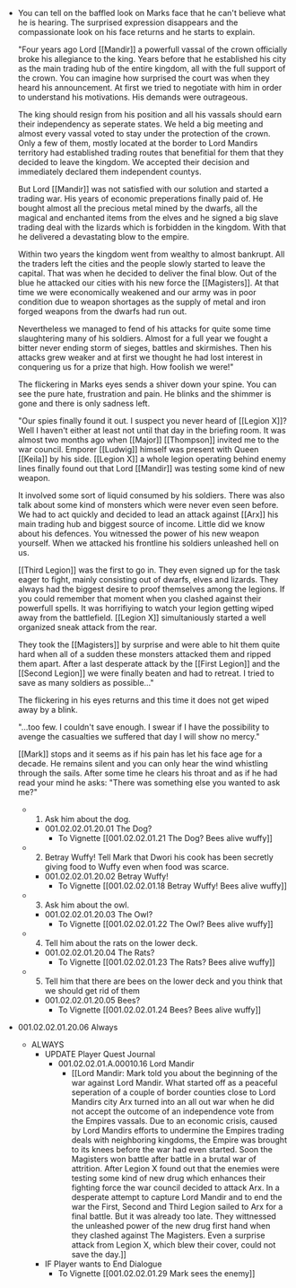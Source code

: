 - You can tell on the baffled look on Marks face that he can't believe what he is hearing. The surprised expression disappears and the compassionate look on his face returns and he starts to explain.
  
  "Four years ago Lord [[Mandir]] a powerfull vassal of the crown officially broke his allegiance to the king. Years before that he established his city as the main trading hub of the entire kingdom, all with the full support of the crown. You can imagine how surprised the court was when they heard his announcement. At first we tried to negotiate with him in order to understand his motivations. His demands were outrageous. 
  
  The king should resign from his position and all his vassals should earn their independency as seperate states. We held a big meeting and almost every vassal voted to stay under the protection of the crown. Only a few of them, mostly located at the border to Lord Mandirs territory had established trading routes that benefitial for them that they decided to leave the kingdom. We accepted their decision and immediately declared them independent countys. 
  
  But Lord [[Mandir]] was not satisfied with our solution and started a trading war. His years of economic preperations finally paid of. He bought almost all the precious metal mined by the dwarfs, all the magical and enchanted items from the elves and he signed a big slave trading deal with the lizards which is forbidden in the kingdom. With that he delivered a devastating blow to the empire. 
  
  Within two years the kingdom went from wealthy to almost bankrupt. All the traders left the cities and the people slowly started to leave the capital. That was when he decided to deliver the final blow. Out of the blue he attacked our cities with his new force the [[Magisters]]. At that time we were economically weakened and our army was in poor condition due to weapon shortages as the supply of metal and iron forged weapons from the dwarfs had run out. 
  
  Nevertheless we managed to fend of his attacks for quite some time slaughtering many of his soldiers. Almost for a full year we fought a bitter never ending storm of sieges, battles and skirmishes. Then his attacks grew weaker and at first we thought he had lost interest in conquering us for a prize that high. How foolish we were!"
  
  The flickering in Marks eyes sends a shiver down your spine. You can see the pure hate, frustration and pain. He blinks and the shimmer is gone and there is only sadness left.
  
  "Our spies finally found it out. I suspect you never heard of [[Legion X]]? Well I haven't either at least not until that day in the briefing room. It was almost two months ago when [[Major]] [[Thompson]] invited me to the war council. Emporer [[Ludwig]] himself was present with Queen [[Keila]] by his side. [[Legion X]] a whole legion operating behind enemy lines finally found out that Lord [[Mandir]] was testing some kind of new weapon. 
  
  It involved some sort of liquid consumed by his soldiers. There was also talk about some kind of monsters which were never even seen before. We had to act quickly and decided to lead an attack against [[Arx]] his main trading hub and biggest source of income. Little did we know about his defences. You witnessed the power of his new weapon yourself. When we attacked his frontline his soldiers unleashed hell on us. 
  
  [[Third Legion]] was the first to go in. They even signed up for the task eager to fight, mainly consisting out of dwarfs, elves and lizards. They always had the biggest desire to proof themselves among the legions. If you could remember that moment when you clashed against their powerfull spells. It was horrifiying to watch your legion getting wiped away from the battlefield. [[Legion X]] simultaniously started a well organized sneak attack from the rear. 
  
  They took the [[Magisters]] by surprise and were able to hit them quite hard when all of a sudden these monsters attacked them and ripped them apart. After a last desperate attack by the [[First Legion]] and the [[Second Legion]] we were finally beaten and had to retreat. I tried to save as many soldiers as possible…"
  
  The flickering in his eyes returns and this time it does not get wiped away by a blink.
  
  "…too few. I couldn't save enough. I swear if I have the possibility to avenge the casualties we suffered that day I will show no mercy."
  
  [[Mark]] stops and it seems as if his pain has let his face age for a decade. He remains silent and you can only hear the wind whistling through the sails. After some time he clears his throat and as if he had read your mind he asks: "There was something else you wanted to ask me?"
	- 1. Ask him about the dog.
		- 001.02.02.01.20.01 The Dog?
			- To Vignette [[001.02.02.01.21 The Dog? Bees alive wuffy]]
	- 2. Betray Wuffy! Tell Mark that Dwori his cook has been secretly giving food to Wuffy even when food was scarce.
		- 001.02.02.01.20.02 Betray Wuffy!
			- To Vignette [[001.02.02.01.18 Betray Wuffy! Bees alive wuffy]]
	- 3. Ask him about the owl.
		- 001.02.02.01.20.03 The Owl?
			- To Vignette [[001.02.02.01.22 The Owl? Bees alive wuffy]]
	- 4. Tell him about the rats on the lower deck.
		- 001.02.02.01.20.04 The Rats?
			- To Vignette [[001.02.02.01.23 The Rats? Bees alive wuffy]]
	- 5. Tell him that there are bees on the lower deck and you think that we should get rid of them
		- 001.02.02.01.20.05 Bees?
			- To Vignette [[001.02.02.01.24 Bees? Bees alive wuffy]]
- 001.02.02.01.20.06 Always
	- ALWAYS
		- UPDATE Player Quest Journal
			- 001.02.02.01.A.00010.16 Lord Mandir
				- [[Lord Mandir: Mark told you about the beginning of the war against Lord Mandir. What started off as a peaceful seperation of a couple of border counties close to Lord Mandirs city Arx turned into an all out war when he did not accept the outcome of an independence vote from the Empires vassals. Due to an economic crisis, caused by Lord Mandirs efforts to undermine the Empires trading deals with neighboring kingdoms, the Empire was brought to its knees before the war had even started. Soon the Magisters won battle after battle in a brutal war of attrition. After Legion X found out that the enemies were testing some kind of new drug which enhances their fighting force the war council decided to attack Arx. In a desperate attempt to capture Lord Mandir and to end the war the First, Second and Third Legion sailed to Arx for a final battle. But it was already too late. They wittnessed the unleashed power of the new drug first hand when they clashed against The Magisters. Even a surprise attack from Legion X, which blew their cover, could not save the day.]]
		- IF Player wants to End Dialogue
			- To Vignette [[001.02.02.01.29 Mark sees the enemy]]